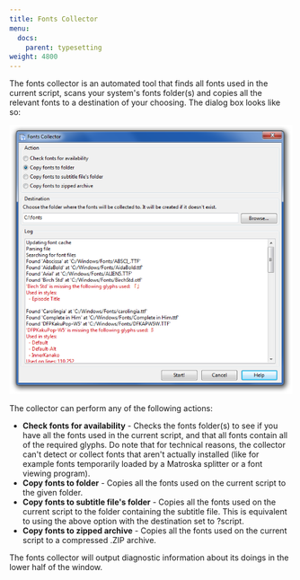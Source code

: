 ```yaml
---
title: Fonts Collector
menu:
  docs:
    parent: typesetting
weight: 4800
---
```


The fonts collector is an automated tool that finds all fonts used in the
current script, scans your system's fonts folder(s) and copies all the
relevant fonts to a destination of your choosing. The dialog box looks like
so:

![fonts_collector](/img/3.2/fonts_collector.png#center)

The collector can perform any of the following actions:

* **Check fonts for availability** - Checks the fonts folder(s) to see if
  you have all the fonts used in the current script, and that all fonts
  contain all of the required glyphs. Do note that for technical reasons, the
  collector can't detect or collect fonts that aren't actually installed (like
  for example fonts temporarily loaded by a Matroska splitter or a font
  viewing program).
* **Copy fonts to folder** - Copies all the fonts used on the current script
  to the given folder.
* **Copy fonts to subtitle file's folder** - Copies all the fonts used on the
  current script to the folder containing the subtitle file. This is
  equivalent to using the above option with the destination set to ?script.
* **Copy fonts to zipped archive** - Copies all the fonts used on the
  current script to a compressed .ZIP archive.

The fonts collector will output diagnostic information about its doings in
the lower half of the window.


